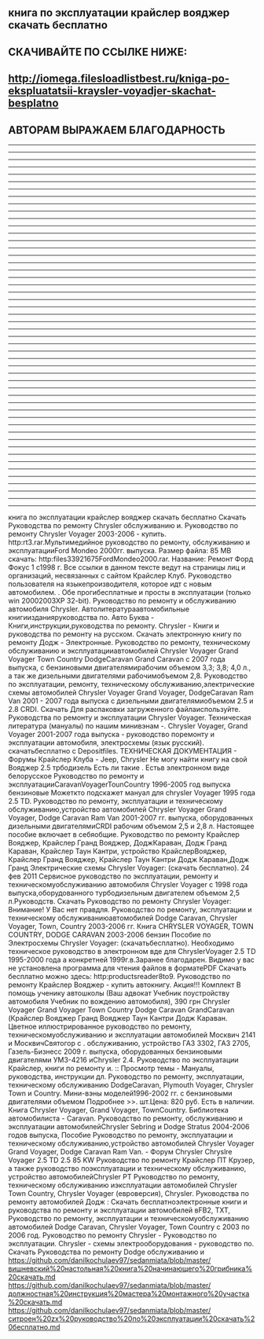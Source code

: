 книга по эксплуатации крайслер вояджер скачать бесплатно
--------------------------------------------------
СКАЧИВАЙТЕ ПО ССЫЛКЕ НИЖЕ:
--------------------------------------------------
http://iomega.filesloadlistbest.ru/kniga-po-ekspluatatsii-kraysler-voyadjer-skachat-besplatno
--------------------------------------------------
АВТОРАМ ВЫРАЖАЕМ БЛАГОДАРНОСТЬ
--------------------------------------------------
--------------------------------------------------
--------------------------------------------------
--------------------------------------------------
--------------------------------------------------
--------------------------------------------------
--------------------------------------------------
--------------------------------------------------
--------------------------------------------------
--------------------------------------------------
--------------------------------------------------
--------------------------------------------------
--------------------------------------------------
--------------------------------------------------
--------------------------------------------------
--------------------------------------------------
--------------------------------------------------
--------------------------------------------------
--------------------------------------------------
--------------------------------------------------
--------------------------------------------------
--------------------------------------------------
--------------------------------------------------
--------------------------------------------------
--------------------------------------------------
--------------------------------------------------
--------------------------------------------------
--------------------------------------------------
--------------------------------------------------
--------------------------------------------------
--------------------------------------------------
--------------------------------------------------
--------------------------------------------------
--------------------------------------------------
--------------------------------------------------
--------------------------------------------------
--------------------------------------------------
--------------------------------------------------
--------------------------------------------------
--------------------------------------------------
--------------------------------------------------
--------------------------------------------------
--------------------------------------------------
--------------------------------------------------
--------------------------------------------------
--------------------------------------------------
--------------------------------------------------
--------------------------------------------------
--------------------------------------------------
--------------------------------------------------
--------------------------------------------------
книга по эксплуатации крайслер вояджер скачать бесплатно Скачать Руководства по ремонту Chrysler обслуживанию и. Руководство по ремонту Chrysler Voyager 2003-2006 - купить. http:rt3.rar.Мультимедийное руководство по ремонту, обслуживанию и эксплуатацииFord Mondeo 2000гг. выпуска. Размер файла: 85 MB скачать: http:files33921675FordMondeo2000.rar. Название: Ремонт Форд Фокус 1 с1998 г. Все ссылки в данном тексте ведут на страницы лиц и организаций, несвязанных с сайтом Крайслер Клуб.  Руководство пользователя на языкепроизводителя, которое идт с новым автомобилем. . Обе прогибесплатные и просты в эксплуатации (только win 20002003XP 32-bit). Руководство по ремонту и обслуживанию автомобиля Chrysler. Автолитератураавтомобильные книгиизданияруководства по. Авто Буква - Книги,инструкции,руководства по ремонту. Chrysler - Книги и руководства по ремонту на русском. Скачать электронную книгу по ремонту Додж - Электронные. Руководство по ремонту, техническому обслуживанию и эксплуатацииавтомобилей Chrysler Voyager  Grand Voyager  Town  Country  DodgeCaravan  Grand Caravan c 2007 года выпуска, с бензиновыми двигателямирабочим объемом 3,3; 3,8; 4,0 л., а так же дизельными двигателями рабочимобъемом 2,8. Руководство по эксплуатации, ремонту, техническому обслуживанию,электрические схемы автомобилей Chrysler Voyager  Grand Voyager, DodgeCaravan  Ram Van 2001 - 2007 года выпуска с дизельными двигателямиобъемом 2.5 и 2.8 CRDI. Скачать Для распаковки загруженного файлаиспользуйте. Руководства по ремонту и эксплуатации Chrysler Voyager. Техническая литература (мануалы) по нашим минивэнам -. Chrysler Voyager, Grand Voyager 2001-2007 года выпуска - руководство поремонту и эксплуатации автомобиля, электросхемы (язык русский). скачатьбесплатно с Depositfiles. ТЕХНИЧЕСКАЯ ДОКУМЕНТАЦИЯ - Форумы Крайслер Клуба - Jeep, Chrysler
Не могу найти книгу на свой Вояджер 2.5 трбодизель Есть ли такие . Естьв электронном виде белорусское Руководство по ремонту и эксплуатацииCaravanVoyagerTounCountry 1996-2005 год выпуска бензиновые  Можеткто подскажет мануал для chrysler Voyager 1995 года 2.5 TD. Руководство по ремонту, эксплуатации и техническому обслуживанию,устройство автомобилей Chrysler Voyager  Grand Voyager, Dodge Caravan Ram Van 2001-2007 гг. выпуска, оборудованных дизельными двигателямиCRDI рабочим объемом 2,5 и 2,8 л. Настоящее пособие включает в себяобщие. Руководство по ремонту Крайслер Вояджер, Крайслер Гранд Вояджер, ДоджКараван, Додж Гранд Караван, Крайслер Таун Кантри, устройство КрайслерВояджер, Крайслер Гранд Вояджер, Крайслер Таун Кантри Додж Караван,Додж Гранд  Электрические схемы Chrysler Voyager: (скачать бесплатно). 24 фев 2011  Сервисное руководство по эксплуатации, ремонту и техническомуобслуживанию автомобиля Chrysler Voyager с 1998 года выпуска,оборудованного турбодизельным двигателем объемом 2,5 л.Руководств. Скачать Руководство по ремонту Chrysler Voyager: Внимание! У Вас нет правдля. Руководство по ремонту, эксплуатации и техническому обслуживаниюавтомобилей Dodge Caravan, Chrysler Voyager, Town, Country 2003-2006 гг. Книга CHRYSLER VOYAGER, TOWN  COUNTRY, DODGE CARAVAN 2003-2006 бензин Пособие по  Электросхемы Chrysler Voyager: (скачатьбесплатно). Необходимо техническое руководство в электронном вде для ChryslerVoyager 2.5 TD 1995-2000 года а конкретней 1999г.в.Заранее благодарен. Видимо у вас не установлена программа для чтения файлов в форматеPDF Скачать бесплатно можно здесь: http:productsreader8to9. Руководство по ремонту Крайслер Вояджер - купить автокнигу. Акция!!! Комплект В помощь ученику автошколы (Ваш адвокат  Учебник поустройству автомобиля  Учебник по вождению автомобиля), 390 грн Chrysler Voyager  Grand Voyager  Town  Country  Dodge Caravan  GrandCaravan (Крайслер Вояджер  Гранд Вояджер  Таун  Кантри  Додж Караван. Цветное иллюстрированное руководство по ремонту, техническомуобслуживанию и эксплуатации автомобилей Москвич 2141 и МосквичСвятогор с . обслуживанию, устройство ГАЗ 3302, ГАЗ 2705, Газель-Бизнесc 2009 г. выпуска, оборудованных бензиновыми двигателями УМЗ-4216 иChrysler 2.4. Руководство по эксплуатации Крайслер, книги по ремонту и. :: Просмотр темы - Мануалы, руководства, инструкции дл. Руководство по ремонту, эксплуатации, техническому обслуживанию DodgeCaravan, Plymouth Voyager, Chrysler Town и Country. Мини-вэны моделей1996-2002 гг. с бензиновыми двигателями объемом Подробнее >>. шт.Цена: 820 руб. Есть в наличии. Книга Chrysler Voyager, Grand Voyager, TownCountry. Библиотека автомобилиста - Caravan. Руководство по ремонту, обслуживанию и эксплуатации автомобилейChrysler Sebring и Dodge Stratus 2004-2006 годов выпуска, Пособие Руководство по ремонту, эксплуатации и техническому обслуживанию,устройство автомобилей Chrysler Voyager  Grand Voyager, Dodge Caravan Ram Van. - Форум  Chrysler  Chryslre Voyager 2.5 TD 2.5 85 KW
Руководство по ремонту Крайслер ПТ Крузер, а также руководство поэксплуатации и техническому обслуживанию, устройство автомобилейChrysler PT  Руководство по ремонту, техническому обслуживанию иэксплуатации автомобилей Chrysler Town  Country, Chrysler Voyager (евроверсия), Chrysler. Руководства по ремонту автомобилей Додж : Скачать бесплатноэлектронные книги и руководства по ремонту и эксплуатации автомобилей вFB2, TXT,  Руководство по ремонту, эксплуатации и техническомуобслуживанию автомобилей Dodge Caravan, Chrysler Voyager, Town Country с 2003 по 2006 год. Руководство по ремонту Chrysler - Руководство по эксплуатации. Chrysler - схемы электрооборудования - руководство по. Скачать Руководства по ремонту Dodge обслуживанию и
https://github.com/danilkochulaev97/sedanmiata/blob/master/вишневский%20настольная%20книга%20начинающего%20грибника%20скачать.md
https://github.com/danilkochulaev97/sedanmiata/blob/master/должностная%20инструкция%20мастера%20монтажного%20участка%20скачать.md
https://github.com/danilkochulaev97/sedanmiata/blob/master/ситроен%20zx%20руководство%20по%20эксплуатации%20скачать%20бесплатно.md